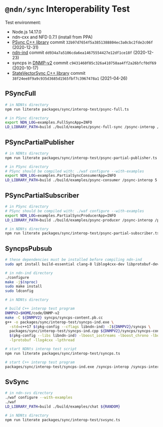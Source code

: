 # `@ndn/sync` Interoperability Test

Test environment:

* Node.js 14.17.0
* ndn-cxx and NFD 0.7.1 (install from PPA)
* [PSync C++ library](https://github.com/named-data/PSync) commit `32b97d7654f5a3851388804ec3a0cbc2fde2c06f` (2020-12-31)
* [ndn-ind](https://github.com/operantnetworks/ndn-ind) commit `dd934a7a5106cda6ea14675554427e12df1ce18f` (2020-12-23)
* syncps in [DNMP-v2](https://github.com/pollere/DNMP-v2) commit `c9431460f85c326a410758aa4ff2a26bfcf0df69` (2020-10-17)
* [StateVectorSync C++ library](https://github.com/named-data/ndn-svs) commit `38f24ee8f9a9c935d3685d1565fbf7c3967478a1` (2021-04-26)

## PSyncFull

```bash
# in NDNts directory
npm run literate packages/sync/interop-test/psync-full.ts

# in PSync directory
export NDN_LOG=examples.FullSyncApp=INFO
LD_LIBRARY_PATH=build ./build/examples/psync-full-sync /psync-interop /psync-memphis/${RANDOM} 10 1000
```

## PSyncPartialPublisher

```bash
# in NDNts directory
npm run literate packages/sync/interop-test/psync-partial-publisher.ts

# in PSync directory
# PSync should be compiled with: ./waf configure --with-examples
export NDN_LOG=examples.PartialSyncConsumerApp=INFO
LD_LIBRARY_PATH=build ./build/examples/psync-consumer /psync-interop 5
```

## PSyncPartialSubscriber

```bash
# in PSync directory
# PSync should be compiled with: ./waf configure --with-examples
export NDN_LOG=examples.PartialSyncProducerApp=INFO
LD_LIBRARY_PATH=build ./build/examples/psync-producer /psync-interop /psync-memphis/${RANDOM} 10 1000

# in NDNts directory
npm run literate packages/sync/interop-test/psync-partial-subscriber.ts
```

## SyncpsPubsub

```bash
# these dependencies must be installed before compiling ndn-ind
sudo apt install build-essential clang-8 liblog4cxx-dev libprotobuf-dev libssl-dev protobuf-compiler

# in ndn-ind directory
./configure
make -j$(nproc)
sudo make install
sudo ldconfig

# in NDNts directory

# build C++ interop test program
DNMPV2=$HOME/code/DNMP-v2
make -C ${DNMPV2} syncps/syncps-content.pb.cc
g++ -o packages/sync/interop-test/syncps-ind.exe \
  -std=c++17 $(pkg-config --cflags libndn-ind) -I${DNMPV2}/syncps \
  packages/sync/interop-test/syncps-ind.cpp ${DNMPV2}/syncps/syncps-content.pb.cc \
  $(pkg-config --libs libndn-ind) -lboost_iostreams -lboost_chrono -lboost_system \
  -lprotobuf -llog4cxx -lpthread

# start NDNts interop test script
npm run literate packages/sync/interop-test/syncps.ts

# start C++ interop test program
packages/sync/interop-test/syncps-ind.exe /syncps-interop /syncps-interop-data /syncps-interop-data/ind/$RANDOM >/dev/null
```

## SvSync

```bash
# in ndn-svs directory
./waf configure --with-examples
./waf
LD_LIBRARY_PATH=build ./build/examples/chat ${RANDOM}

# in NDNts directory
npm run literate packages/sync/interop-test/svsync.ts
```

